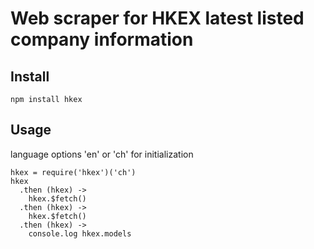 # Web scraper for HKEX latest listed company information

## Install
```
npm install hkex
```

## Usage
language options 'en' or 'ch' for initialization
```
hkex = require('hkex')('ch')
hkex
  .then (hkex) ->
    hkex.$fetch()
  .then (hkex) ->
    hkex.$fetch()
  .then (hkex) ->
    console.log hkex.models
```
